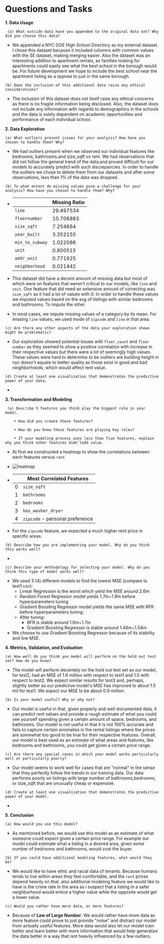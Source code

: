 # Questions and Tasks

**1. Data Usage**

 ``` (a) What outside data have you appended to the original data set? Why did you choose this data?```
  - We appended a NYC DOE High School Directory as my external dataset. I chose this dataset 
    because it included columns with common values with the SE dataset, making merging easier. 
    Also the dataset was an interesting addition to apartment rentals, as families looking for 
    apartments could easily see what the best school in the borough would be. For future development 
    we hope to include the best school near the apartment listing as a oppose to just in the same borough.


 ```(b) Does the inclusion of this additional data raise any ethical considerations?```
 - The inclusion of this dataset does not itself raise any ethical concerns as 
   there is no fragile information being disclosed. Also, the dataset does not include 
   any information with regards to demographics in the schools and the data is solely 
   dependent on academic opportunities and performance of each individual school. 

    
**2. Data Exploration**

```(a) What outliers present issues for your analysis? How have you chosen to handle them? Why?```

   - We had outliers present when we observed our individual features like bedrooms, bathrooms,and size_sqft vs rent. We had observations that did not follow the general trend of the data,and proved difficult for our models to accurately predict with such discrepancies. In order to handle the outliers we chose to delete them from our datasets and after some observations, less than 1% of the data was dropped.

 ```(b) To what extent do missing values pose a challenge for your analysis? How have you chosen to handle them? Why?```

- |                 | Missing Ratio |
  | :-------------- | ------------- |
  | `line`          | 29.497534     |
  | `floornumber`   | 10.706883     |
  | `size_sqft`     | 7.254664      |
  | `year_built`    | 3.352155      |
  | `min_to_subway` | 1.022086      |
  | `unit`          | 0.800515      |
  | `addr_unit`     | 0.771925      |
  | `neighborhood`  | 0.021442      |

- This dataset did have a decent amount of missing data but most of which were on features that weren’t critical to our models, like `line` and `unit`. One feature that did need an extensive amount of correcting was `size_sqft` as it had a lot of values with 0. In order to handle these values we imputed values based on the avg of listings with similar bedrooms and bathrooms. To impute the other

- In most cases, we impute missing values of a category by its mean. For missing `line` values, we used mode of `zipcode` and `line` in that area. 

```(c) Are there any other aspects of the data your exploration shows might be problematic?```
 - Our exploration showed potential issues with `floor_count` and `floor number` as they seemed to show 
   a positive correlation with increase in their respective values but there were a lot of seemingly high
   values. These values were hard to determine to be outliers are building height in nyc doesn't equate
   to better quality as those exist in good and bad neighborhoods, which would affect rent value.


```(d) Create at least one visualization that demonstrates the predictive power of your data.```

- 

**3. Transformation and Modeling**

``` (a) Describe 5 features you think play the biggest role in your model.```
        
        • How did you create these features?
        
        • How do you know these features are playing key roles?
        
        • If your modeling process uses less than five features, explain why you think other features didn’tadd value.
        

   - At first we constructed a heatmap to show the correlations between each features versus `rent`

   - ![heatmap](https://i.gyazo.com/3900811bf8acdcc692892f47dfaf93e2.png)

   - |      | **Most Correlated Features**        |
     | ---- | ----------------------------------- |
     | 0    | ```size_sqft```                     |
     | 1    | ```bathrooms```                     |
     | 2    | ```bedrooms```                      |
     | 3    | ```has_washer_dryer```              |
     | 4    | ```zipcode``` - personal preference |

- For the `zipcode` feature, we expected a much higher rent price in specific areas. 

```(b) Describe how you are implementing your model. Why do you think this works well?```

- 

```(c) Describe your methodology for selecting your model. Why do you think this type of model works well?```

- We used 3 (4) different models to find the lowest MSE (compare to test1.csv):
  - Linear Regression is the worst which yield the MSE around 2.6m
  - Random Forest Regressor model yields 1.7m~1.9m before hyperparameters tuning
  - Gradient Boosting Regressor model yields the same MSE with RFR before hyperparameters tuning.
  - After tuning:
    - RFR is stable around 1.6m~1.7m
    - Gradient Boosting Regressor is stable around 1.48m~1.54m
- We choose to use Gradient Boosting Regressor because of its stability and low MSE.

**4. Metrics, Validation, and Evaluation**

```(a) How well do you think you model will perform on the hold out test set? How do you know?```

- The model will perform decentely on the hold out test set as our model, for test2, had an MSE of 1.6 million with respect to test1 and 1.0 with respect to test2. We expect similar results for test3 and, perhaps, slightly better as our predictive model's MSE has improved to about 1.5 mil for test1. We expect our MSE to be about 0.9 million.
 
```(b) Is your model useful? Why or why not?```

- Our model is useful in that, given properly and well documented data, it can predict rent values and provide a rough estimate of what you could see yourself spending given a certain amount of space, bedrooms, and bathrooms. Our model is not useful in that it is not 100% accurate and fails to capture certain anomalies in the rental listings where the prices are somewhat too good to be true for their respective features. Overall, our model is best used as an estimate of what areas and features, like bedrooms and bathrooms, you could get given a certain price range.

```(c) Are there any special cases in which your model works particularly well or particularly poorly?```
 - Our model seems to work well for cases that are "normal" in the sense that they perfectly follow the trends in our training data. Our data performs poorly on listings with large number of bathrooms,bedrooms, or size_sqft that are unusually cheap or expensive. 


```(d) Create at least one visualization that demonstrates the predictive power of your model.```

- 

**5. Conclusion**

```(a) How would you use this model?```

 - As mentioned before, we would use this model as an estimate of what someone could expect given a certain price range. For example our model could estimate what a listing in a desired area, given some number of bedrooms and bathrooms, would cost the buyer. 


```(b) If you could have additional modeling features, what would they be?```

- We would like to have ethic and racial data of tenants. Because humans tends to live within areas they feel comfortable, and the `rent` prices depend heavily on that. also additional modeling feature we would like to have is the crime rate in the area as i suspect that a listing in a safer neighborhood would entice a higher value while the opposite would get a lower value. 


```(c) Would you rather have more data, or more features?```

- Because of **Law of Large Number**. We would rather have more data as more feature could prove to just provide "noise" and distract our model from actually useful features. More data would also let our model train better and learn better with more information that would help generalize the data better in a way that isnt heavily influenced by a few outliers.

